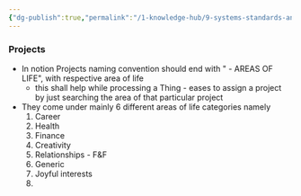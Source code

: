 ```yaml
---
{"dg-publish":true,"permalink":"/1-knowledge-hub/9-systems-standards-and-plans-in-place/0-tms/rules-and-standards-in-tms/","noteIcon":""}
---
```


### Projects
- In notion Projects naming convention should end with " - AREAS OF LIFE", with respective area of life
	- this shall help while processing a Thing - eases to assign a project by just searching the area of that particular project
- They come under mainly 6 different areas of life categories namely
	1. Career
	2. Health
	3. Finance
	4. Creativity
	5. Relationships - F&F
	6. Generic
	7. Joyful interests
	8. 